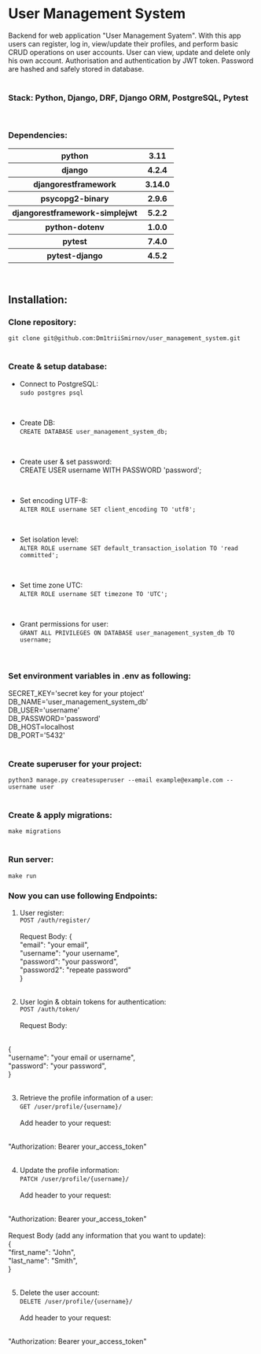 # User Management System

Backend for web application "User Management Syatem".
With this app users can register, log in, view/update their profiles, 
and perform basic CRUD operations on user accounts. User can view, update and delete only his own account.
Authorisation and authentication by JWT token. 
Password are hashed and safely stored in database.
<br>
<br>
### Stack: Python, Django, DRF, Django ORM, PostgreSQL, Pytest
<br>

### Dependencies:


<table>
    <tr>
        <th>python</th>
        <th>3.11</th>
    </tr>
    <tr>
        <th>django</th>
        <th>4.2.4</th>
    </tr>
    <tr>
        <th>djangorestframework</th>
        <th>3.14.0</th>
    </tr>
    <tr>
        <th>psycopg2-binary</th>
        <th>2.9.6</th>
    </tr>
    <tr>
        <th>djangorestframework-simplejwt</th>
        <th>5.2.2</th>
    </tr>
    <tr>
        <th>python-dotenv</th>
        <th>1.0.0</th>
    </tr>
    <tr>
        <th>pytest</th>
        <th>7.4.0</th>
    </tr>    <tr>
        <th>pytest-django</th>
        <th>4.5.2</th>
    </tr>
</table>
<br>

## Installation:

### Clone repository:
```git clone git@github.com:Dm1triiSmirnov/user_management_system.git```
<br><br>

### Create & setup database:

- Connect to PostgreSQL: <br>
```sudo postgres psql``` <br>
 <br>

- Create DB:<br>
```CREATE DATABASE user_management_system_db;```<br>
 <br>

- Create user & set password:<br>
CREATE USER username WITH PASSWORD 'password';<br>
 <br>

- Set encoding UTF-8:<br>
```ALTER ROLE username SET client_encoding TO 'utf8';```<br>
 <br>

- Set isolation level: <br>
```ALTER ROLE username SET default_transaction_isolation TO 'read committed';```<br>
 <br>

- Set time zone UTC: <br>
```ALTER ROLE username SET timezone TO 'UTC';```<br>
 <br>

- Grant permissions for user: <br>
```GRANT ALL PRIVILEGES ON DATABASE user_management_system_db TO username;```<br>
 <br><br>

### Set environment variables in .env as following:
SECRET_KEY='secret key for your ptoject'<br>
DB_NAME='user_management_system_db'<br>
DB_USER='username'<br>
DB_PASSWORD='password'<br>
DB_HOST=localhost<br>
DB_PORT='5432'<br><br>


### Create superuser for your project:
```python3 manage.py createsuperuser --email example@example.com --username user```
<br><br>

### Create & apply migrations:<br>
```make migrations```
<br><br>

### Run server:
```make run```

### Now you can use following Endpoints:

1. User register: <br>
```POST /auth/register/```
<br><br>
Request Body:
{<br>
    "email": "your email",<br>
    "username": "your username",<br>
    "password": "your password",<br>
    "password2": "repeate password" <br>
}
<br><br>

2. User login & obtain tokens for authentication: <br>
```POST /auth/token/```
<br><br>
Request Body:
<br>
{<br>
    "username": "your email or username",<br>
    "password": "your password",<br>
}
<br><br>

3. Retrieve the profile information of a user: <br>
```GET /user/profile/{username}/```
<br><br>
Add header to your request: 
<br>
"Authorization: Bearer your_access_token"
<br><br>

4. Update the profile information: <br>
```PATCH /user/profile/{username}/```
<br><br>
Add header to your request: 
<br>
"Authorization: Bearer your_access_token"
<br><br>
Request Body (add any information that you want to update):
<br>
{<br>
    "first_name": "John",<br>
    "last_name": "Smith",<br>
}
<br><br>

5. Delete the user account: <br>
```DELETE /user/profile/{username}/```
<br><br>
Add header to your request: 
<br>
"Authorization: Bearer your_access_token"
<br><br>
